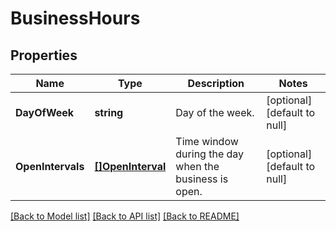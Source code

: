 # BusinessHours

## Properties
Name | Type | Description | Notes
------------ | ------------- | ------------- | -------------
**DayOfWeek** | **string** | Day of the week. | [optional] [default to null]
**OpenIntervals** | [**[]OpenInterval**](OpenInterval.md) | Time window during the day when the business is open. | [optional] [default to null]

[[Back to Model list]](../README.md#documentation-for-models) [[Back to API list]](../README.md#documentation-for-api-endpoints) [[Back to README]](../README.md)

